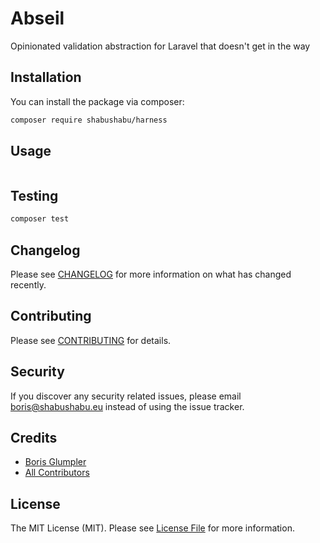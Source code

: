 # Abseil

Opinionated validation abstraction for Laravel that doesn't get in the way

## Installation

You can install the package via composer:

```bash
composer require shabushabu/harness
```

## Usage

``` php
```

## Testing

``` bash
composer test
```

## Changelog

Please see [CHANGELOG](CHANGELOG.md) for more information on what has changed recently.

## Contributing

Please see [CONTRIBUTING](CONTRIBUTING.md) for details.

## Security

If you discover any security related issues, please email boris@shabushabu.eu instead of using the issue tracker.

## Credits

- [Boris Glumpler](https://github.com/shabushabu)
- [All Contributors](../../contributors)

## License

The MIT License (MIT). Please see [License File](LICENSE.md) for more information.
